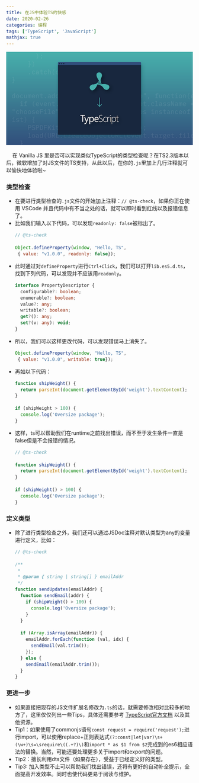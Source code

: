 ```yaml
---
title: 在JS中体验TS的快感
date: 2020-02-26
categories: 编程
tags: ['TypeScript', 'JavaScript']
mathjax: true
---
```


<img src="ts-check/ts.jpg" width="900px">

$\quad$在 Vanilla JS 里是否可以实现类似TypeScript的类型检查呢？在TS2.3版本以后，微软增加了对JS文件的TS支持，从此以后，在你的`.js`里加上几行注释就可以愉快地体验啦~

<!--more-->

### 类型检查

- 在要进行类型检查的`.js`文件的开始加上注释：`// @ts-check`，如果你正在使用 VSCode 并且代码中有不当之处的话，就可以即时看到红线以及报错信息了。
- 比如我们输入以下代码，可以发现`readonly: false`被标出了。
  ```js
  // @ts-check

  Object.defineProperty(window, "Hello, TS",
   { value: "v1.0.0", readonly: false});
  ```
- 此时通过对`defineProperty`进行`Ctrl+Click`，我们可以打开`lib.es5.d.ts`，找到下列代码，可以发现并不应该用`readonly`。
  ```ts
  interface PropertyDescriptor {
    configurable?: boolean;
    enumerable?: boolean;
    value?: any;
    writable?: boolean;
    get?(): any;
    set?(v: any): void;
  }
  ```
- 所以，我们可以这样更改代码，可以发现错误马上消失了。
  ```js
  Object.defineProperty(window, "Hello, TS",
   { value: "v1.0.0", writable: true});
  ```
- 再如以下代码：
  ```js
  function shipWeight() {
    return parseInt(document.getElementById('weight').textContent);
  }

  if (shipWeight > 100) {
    console.log('Oversize package');
  }
  ```
- 这样，ts可以帮助我们在runtime之前找出错误，而不至于发生条件一直是false但是不会报错的情况。
  ```js
  // @ts-check

  function shipWeight() {
    return parseInt(document.getElementById('weight').textContent);
  }

  if (shipWeight() > 100) {
    console.log('Oversize package');
  }
  ```
  
### 定义类型
- 除了进行类型检查之外，我们还可以通过JSDoc注释对默认类型为any的变量进行定义，比如：
  ```js
  // @ts-check

  /**
   * 
   * @param { string | string[] } emailAddr
   */
  function sendUpdates(emailAddr) {
    function sendEmail(addr) {
      if (shipWeight() > 100) {
        console.log('Oversize package');
      }
    }

    if (Array.isArray(emailAddr)) {
      emailAddr.forEach(function (val, idx) {
        sendEmail(val.trim());
      });
    } else {
      sendEmail(emailAddr.trim());
    }
  }
  ```
### 更进一步

- 如果直接把现存的JS文件扩展名修改为`.ts`的话，就需要修改相对比较多的地方了，这里仅仅列出一些Tips，具体还需要参考&nbsp;[TypeScript官方文档](https://www.typescriptlang.org/)&nbsp;以及其他资源。
- Tip1：如果使用了commonjs语句`const request = require('request');`进行import，可以使用replace+正则表达式`(?:const|let|var)\s+(\w+)\s=\srequire\((.+?)\)`和`import * as $1 from $2`完成到的es6相应语法的替换。当然，可能还要处理更多关于import和export的问题。
- Tip2：擅长利用dts文件（如果存在），受益于已经定义好的类型。
- Tip3: 加入类型不止可以帮助我们找出错误，还将有更好的自动补全提示，全面提高开发效率。同时也使代码更易于阅读与维护。